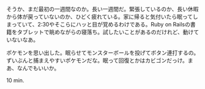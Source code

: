 そうか、まだ最初の一週間なのか。長い一週間だ。緊張しているのか、長い休暇から体が戻っていないのか、ひどく疲れている。家に帰ると気付いたら眠ってしまっていて、2:30やそこらにハッと目が覚めるわけである。Ruby on Railsの書籍をタブレットで眺めながらの寝落ち。試したいことがあるのだけれど、動けていないなあ。

ポケモンを思い出した。眠らせてモンスターボールを投げてボタン連打するの。ずいぶんと捕まえやすいポケモンだな。眠って回復とかはカビゴンだっけ。まあ、なんでもいいか。

10 min.
